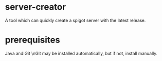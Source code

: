 # server-creator
A tool which can quickly create a spigot server with  the latest release. 

# prerequisites
Java and Git
\nGit may be installed automatically, but if not, install manually. 
